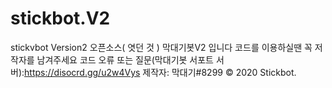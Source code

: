 # stickbot.V2
stickvbot Version2
오픈소스( 엿던 것 ) 막대기봇V2 입니다
코드를 이용하실땐 꼭 저작자를 남겨주세요
코드 오류 또는 질문(막대기봇 서포트 서버):https://disocrd.gg/u2w4Vys
제작자: 막대기#8299
© 2020 Stickbot.
